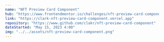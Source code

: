 ```yaml
---
name: "NFT Preview Card Component"
hub: "https://www.frontendmentor.io/challenges/nft-preview-card-component-SbdUL_w0U/hub"
link: "https://clark-nft-preview-card-component.vercel.app"
repository: "https://www.github.com/clakr/nft-preview-card-component"
dateStarted: "May 15, 2023 4:00"
img: "../../assets/nft-preview-card-component.png"
---
```

